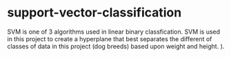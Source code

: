 # support-vector-classification
SVM is one of 3 algorithms used in linear binary classfication. SVM is used in this project to create a hyperplane that best separates the different of classes of data in this project (dog breeds) based upon weight and height. ). 
